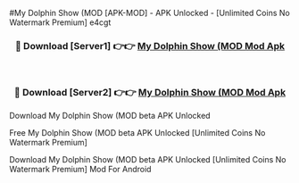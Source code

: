 #My Dolphin Show (MOD [APK-MOD] - APK Unlocked - [Unlimited Coins No Watermark Premium] e4cgt



<div align="center">

<h3>🔴 Download [Server1] 👉👉 <a href="https://momento.my/?title=My_Dolphin_Show_(MOD">My Dolphin Show (MOD Mod Apk</a></h3><br>

<h3>🔴 Download [Server2] 👉👉 <a href="https://momento.my/?title=My_Dolphin_Show_(MOD">My Dolphin Show (MOD Mod Apk</a></h3>
</div>



Download My Dolphin Show (MOD beta APK Unlocked

Free My Dolphin Show (MOD beta APK Unlocked [Unlimited Coins No Watermark Premium]

Download My Dolphin Show (MOD beta APK Unlocked [Unlimited Coins No Watermark Premium] Mod For Android
